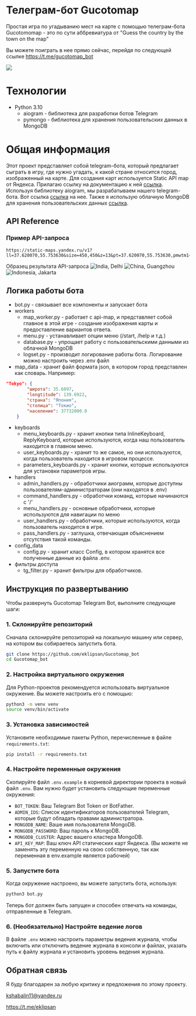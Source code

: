 # Телеграм-бот Gucotomap

Простая игра по угадыванию мест на карте с помощью телеграм-бота
Gucotomomap - это по сути аббревиатура от "Guess the country by the town on the map"

Вы можете поиграть в нее прямо сейчас, перейдя по следующей ссылке https://t.me/gucotomap_bot

![](readme_files/gameplay2.4.gif)



# Технологии

- Python 3.10
    - aiogram - библиотека для разработки ботов Telegram
    - pymongo - библиотека для хранения пользовательских данных в MongoDB


# Общая информация
Этот проект представляет собой telegram-бота, который предлагает сыграть в игру, где нужно угадать, к какой стране относится город, изображенный на карте. Для создания карт используется Static API map от Яндекса. Прилагаю ссылку на документацию к ней [ссылка](https://yandex.ru/dev/staticapi/doc/en/quickstart). Используя библиотеку aiogram, мы разрабатываем нашего telegram-бота. Вот ссылка [ссылка](https://aiogram.dev) на нее. Также я использую облачную MongoDB для хранения пользовательских данных [ссылка](https://cloud.mongodb.com).


## API Reference

### Пример API-запроса
```
https://static-maps.yandex.ru/v1?ll=37.620070,55.753630&size=450,450&z=13&pt=37.620070,55.753630,pmwtm1~37.64,55.76363,pmwtm99&apikey=YOUR_API_KEY
```
Образец результата API-запроса
![](readme_files/map_photos//Delhi.png "India, Delhi")
![](readme_files/map_photos/Guangzhou.png "China, Guangzhou")
![](readme_files/map_photos/Jakarta.png "Indonesia, Jakarta")
## Логика работы бота

- bot.py - связывает все компоненты и запускает бота
- workers
    - map_worker.py - работает с api-map, и представляет собой главное в этой игре - создание изображения карты и предоставление вариантов ответа.
    - menu.py - устанавливает опции меню (/start, /help и т.д.)
    - database.py - упрощает работу с пользовательскими данными из облачной MongoDB
    - logset.py - производит логирование работы бота. Логирование можно настроить через .env файл
- map_data - хранит файл формата json, в котором город представлен как словарь. Например:
```json
"Tokyo": {
        "широта": 35.6897,
        "longtitude": 139.6922,
        "страна": "Япония",
        "столица": "Токио",
        "население": 37732000.0
    }
```
- keyboards
    - menu_keyboards.py - хранит кнопки типа InlineKeyboard, ReplyKeyboard, которые используются, когда наш пользователь находится в главном меню.
    - user_keyboards.py - хранит то же самое, но они используются, когда пользователь находится в игровом процессе.
    - parameters_keyboards.py - хранит кнопки, которые используются для установки параметров игры.
- handlers
    - admin_handlers.py - обработчики аиограмм, которые доступны пользователям-администраторам (они находятся в .env)
    - command_handlers.py - обработчки команд, которые начинаются с '/'
    - menu_handlers.py - основные обработчики, которые используются для навигации по меню
    - user_handlers.py - обработчики, которые используются, когда пользователь находится в игре.
    - pass_handlers.py - заглушка, отвечающая объяснением отсутствия такой команды.
- config_data
  - config.py - хранит класс Config, в котором хранятся все полученные данные из файла .env.
- фильтры доступа
  - tg_filter.py - хранит фильтры для обработчиков.

## Инструкция по развертыванию

Чтобы развернуть Gucotomap Telegram Bot, выполните следующие шаги:

### 1. Склонируйте репозиторий

Сначала склонируйте репозиторий на локальную машину или сервер, на котором вы собираетесь запустить бота.

```bash
git clone https://github.com/eklipsan/Gucotomap_bot
cd Gucotomap_bot
```
### 2. Настройка виртуального окружения

Для Python-проектов рекомендуется использовать виртуальное окружение. Вы можете настроить его с помощью:
```bash
python3 -m venv venv
source venv/bin/activate
```



### 3. Установка зависимостей

Установите необходимые пакеты Python, перечисленные в файле `requirements.txt`:

```bash
pip install -r requirements.txt
```


### 4. Настройте переменные окружения

Скопируйте файл `.env.example` в корневой директории проекта в новый файл `.env`. Вам нужно будет установить следующие переменные окружения:

- `BOT_TOKEN`: Ваш Telegram Bot Token от BotFather.
- `ADMIN_IDS`: Список идентификаторов пользователей Telegram, которые будут обладать правами администратора.
- `MONGODB_NAME`: Ваше имя пользователя MongoDB.
- `MONGODB_PASSWORD`: Ваш пароль к MongoDB.
- `MONGODB_CLUSTER`: Адрес вашего кластера MongoDB.
- `API_KEY_MAP`: Ваш ключ API статических карт Яндекса. (Вы можете не заменять эту переменную на свою собственную, так как переменная в env.example является рабочей)


### 5. Запустите бота

Когда окружение настроено, вы можете запустить бота, используя:

```bash
python3 bot.py
```


Теперь бот должен быть запущен и способен отвечать на команды, отправленные в Telegram.

### 6. (Необязательно) Настройте ведение логов

В файле `.env` можно настроить параметры ведения журнала, чтобы включить или отключить ведение журнала в консоли и файлах, указать путь к файлу журнала и установить уровень ведения журнала.

## Обратная связь

Я буду благодарен за любую критику и предложения по этому проекту.

kshabalin11@yandex.ru

https://t.me/eklipsan